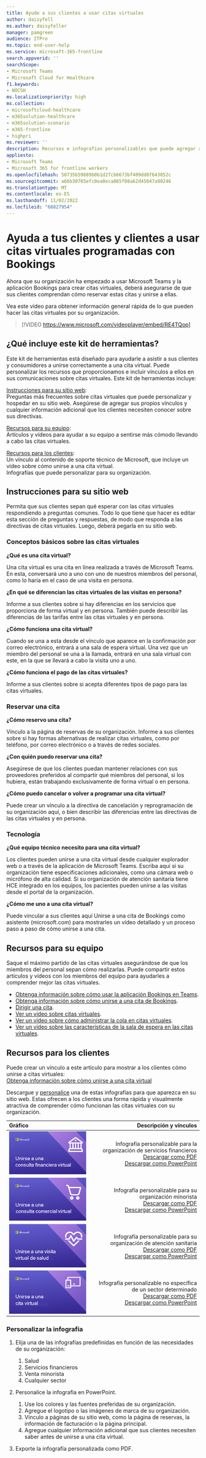 ```yaml
---
title: Ayude a sus clientes a usar citas virtuales
author: daisyfell
ms.author: daisyfeller
manager: pamgreen
audience: ITPro
ms.topic: end-user-help
ms.service: microsoft-365-frontline
search.appverid: ''
searchScope:
- Microsoft Teams
- Microsoft Cloud for Healthcare
f1.keywords:
- NOCSH
ms.localizationpriority: high
ms.collection:
- microsoftcloud-healthcare
- m365solution-healthcare
- m365solution-scenario
- m365-frontline
- highpri
ms.reviewer: ''
description: Recursos e infografías personalizables que puede agregar a su sitio web para ayudar a sus clientes a comprender cómo usar citas virtuales programadas en Bookings con su organización.
appliesto:
- Microsoft Teams
- Microsoft 365 for frontline workers
ms.openlocfilehash: 50735b59689b0b1d2fcb6673bf409dd8f643852c
ms.sourcegitcommit: a66b30765efc0ea0eca865f08a62d45047a90246
ms.translationtype: MT
ms.contentlocale: es-ES
ms.lasthandoff: 11/02/2022
ms.locfileid: "68827954"
---
```

# <a name="help-your-clients-and-customers-use-virtual-appointments-scheduled-with-bookings"></a>Ayuda a tus clientes y clientes a usar citas virtuales programadas con Bookings

Ahora que su organización ha empezado a usar Microsoft Teams y la aplicación Bookings para crear citas virtuales, deberá asegurarse de que sus clientes comprendan cómo reservar estas citas y unirse a ellas.

Vea este vídeo para obtener información general rápida de lo que pueden hacer las citas virtuales por su organización.

> [!VIDEO https://www.microsoft.com/videoplayer/embed/RE4TQop]

## <a name="whats-included-in-this-toolkit"></a>¿Qué incluye este kit de herramientas?

Este kit de herramientas está diseñado para ayudarle a asistir a sus clientes y consumidores a unirse correctamente a una cita virtual. Puede personalizar los recursos que proporcionamos e incluir vínculos a ellos en sus comunicaciones sobre citas virtuales. Este kit de herramientas incluye:

[Instrucciones para su sitio web](#guidance-for-your-website): <br> Preguntas más frecuentes sobre citas virtuales que puede personalizar y hospedar en su sitio web. Asegúrese de agregar sus propios vínculos y cualquier información adicional que los clientes necesiten conocer sobre sus directivas.

[Recursos para su equipo](#resources-for-your-team): <br> Artículos y vídeos para ayudar a su equipo a sentirse más cómodo llevando a cabo las citas virtuales.

[Recursos para los clientes](#resources-for-your-clients): <br>
Un vínculo al contenido de soporte técnico de Microsoft, que incluye un vídeo sobre cómo unirse a una cita virtual.<br>
Infografías que puede personalizar para su organización.

## <a name="guidance-for-your-website"></a>Instrucciones para su sitio web

Permita que sus clientes sepan qué esperar con las citas virtuales respondiendo a preguntas comunes. Todo lo que tiene que hacer es editar esta sección de preguntas y respuestas, de modo que responda a las directivas de citas virtuales. Luego, deberá pegarla en su sitio web.

### <a name="virtual-appointments-basics"></a>Conceptos básicos sobre las citas virtuales

**¿Qué es una cita virtual?**

Una cita virtual es una cita en línea realizada a través de Microsoft Teams. En esta, conversará uno a uno con uno de nuestros miembros del personal, como lo haría en el caso de una visita en persona.

**¿En qué se diferencian las citas virtuales de las visitas en persona?**

Informe a sus clientes sobre si hay diferencias en los servicios que proporciona de forma virtual y en persona. También puede describir las diferencias de las tarifas entre las citas virtuales y en persona.

**¿Cómo funciona una cita virtual?**

Cuando se una a esta desde el vínculo que aparece en la confirmación por correo electrónico, entrará a una sala de espera virtual. Una vez que un miembro del personal se una a la llamada, entrará en una sala virtual con este, en la que se llevará a cabo la visita uno a uno.

**¿Cómo funciona el pago de las citas virtuales?**

Informe a sus clientes sobre si acepta diferentes tipos de pago para las citas virtuales.

### <a name="booking-an-appointment"></a>Reservar una cita

**¿Cómo reservo una cita?**

Vínculo a la página de reservas de su organización. Informe a sus clientes sobre si hay formas alternativas de realizar citas virtuales, como por teléfono, por correo electrónico o a través de redes sociales.

**¿Con quién puedo reservar una cita?**

Asegúrese de que los clientes puedan mantener relaciones con sus proveedores preferidos al compartir qué miembros del personal, si los hubiera, están trabajando exclusivamente de forma virtual o en persona.

**¿Cómo puedo cancelar o volver a programar una cita virtual?**

Puede crear un vínculo a la directiva de cancelación y reprogramación de su organización aquí, o bien describir las diferencias entre las directivas de las citas virtuales y en persona.

### <a name="technology"></a>Tecnología

**¿Qué equipo técnico necesito para una cita virtual?**

Los clientes pueden unirse a una cita virtual desde cualquier explorador web o a través de la aplicación de Microsoft Teams. Escriba aquí si su organización tiene especificaciones adicionales, como una cámara web o micrófono de alta calidad. Si su organización de atención sanitaria tiene HCE integrado en los equipos, los pacientes pueden unirse a las visitas desde el portal de la organización.

**¿Cómo me uno a una cita virtual?**

Puede vincular a sus clientes aquí Unirse a una cita de Bookings como asistente (microsoft.com) para mostrarles un vídeo detallado y un proceso paso a paso de cómo unirse a una cita.

## <a name="resources-for-your-team"></a>Recursos para su equipo

Saque el máximo partido de las citas virtuales asegurándose de que los miembros del personal sepan cómo realizarlas. Puede compartir estos artículos y vídeos con los miembros del equipo para ayudarles a comprender mejor las citas virtuales.

- [Obtenga información sobre cómo usar la aplicación Bookings en Teams](https://support.microsoft.com/office/what-is-bookings-42d4e852-8e99-4d8f-9b70-d7fc93973cb5).
- [Obtenga información sobre cómo unirse a una cita de Bookings](https://support.microsoft.com/office/join-a-bookings-appointment-attendees-3deb7bde-3ea3-4b41-8a06-741ad0db9fc0).
- [Dirigir una cita](bookings-virtual-visits.md#conduct-an-appointment).
- [Ver un vídeo sobre citas virtuales](#help-your-clients-and-customers-use-virtual-appointments-scheduled-with-bookings).
- [Ver un vídeo sobre cómo administrar la cola en citas virtuales](https://go.microsoft.com/fwlink/?linkid=2202615).
- [Ver un vídeo sobre las características de la sala de espera en las citas virtuales](https://go.microsoft.com/fwlink/?linkid=2202614).

## <a name="resources-for-your-clients"></a>Recursos para los clientes

Puede crear un vínculo a este artículo para mostrar a los clientes cómo unirse a citas virtuales: <br>
[Obtenga información sobre cómo unirse a una cita virtual](https://support.microsoft.com/office/join-a-bookings-appointment-as-an-attendee-95cea12d-2220-421f-a663-6efb20913c7f)

Descargue y [personalice](#customize-your-infographic) una de estas infografías para que aparezca en su sitio web. Estas ofrecen a los clientes una forma rápida y visualmente atractiva de comprender cómo funcionan las citas virtuales con su organización.

| Gráfico                | Descripción y vínculos              |
| :------------------- | -------------------: |
|![Imagen de la infografía de servicios financieros](media/vv-finserv-thumbnail.png)| Infografía personalizable para la organización de servicios financieros <br> [Descargar como PDF](https://go.microsoft.com/fwlink/?linkid=2214189) <br> [Descargar como PowerPoint](https://go.microsoft.com/fwlink/?linkid=2214285)
|![Imagen de la infografía comercial](media/vv-retail-thumbnail.png)| Infografía personalizable para su organización minorista <br> [Descargar como PDF](https://go.microsoft.com/fwlink/?linkid=2214355) <br> [Descargar como PowerPoint](https://go.microsoft.com/fwlink/?linkid=2214283) |
|![Imagen de la infografía de la organización de atención sanitaria](media/vv-healthcare-thumbnail.png)| Infografía personalizable para su organización de atención sanitaria <br> [Descargar como PDF](https://go.microsoft.com/fwlink/?linkid=2214356) <br> [Descargar como PowerPoint](https://go.microsoft.com/fwlink/?linkid=2214357) |
|![Imagen de la infografía no específica del sector.](media/va-generic-thumb.png)| Infografía personalizable no específica de un sector determinado <br> [Descargar como PDF](https://go.microsoft.com/fwlink/?linkid=2214284) <br> [Descargar como PowerPoint](https://go.microsoft.com/fwlink/?linkid=2214282) |

### <a name="customize-your-infographic"></a>Personalizar la infografía

1. Elija una de las infografías predefinidas en función de las necesidades de su organización:
    1. Salud
    2. Servicios financieros
    3. Venta minorista
    4. Cualquier sector

2. Personalice la infografía en PowerPoint.
    1. Use los colores y las fuentes preferidas de su organización.
    2. Agregue el logotipo o las imágenes de marca de su organización.
    3. Vínculo a páginas de su sitio web, como la página de reservas, la información de facturación o la página principal.
    4. Agregue cualquier información adicional que sus clientes necesiten saber antes de unirse a una cita virtual.

3. Exporte la infografía personalizada como PDF.
